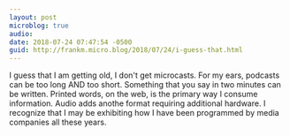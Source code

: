 ```yaml
---
layout: post
microblog: true
audio: 
date: 2018-07-24 07:47:54 -0500
guid: http://frankm.micro.blog/2018/07/24/i-guess-that.html
---
```

I guess that I am getting old, I don't get microcasts. For my ears, podcasts can be too long AND too short. Something that you say in two minutes can be written. Printed words, on the web, is the primary way I consume information. Audio adds anothe format requiring additional hardware. I recognize that I may be exhibiting how I have been programmed by media companies all these years.
